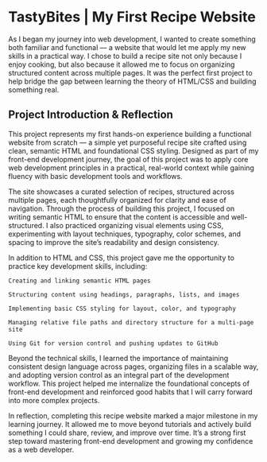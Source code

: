 # TastyBites | My First Recipe Website

As I began my journey into web development, I wanted to create something both familiar and functional — a website that would let me apply my new skills in a practical way. I chose to build a recipe site not only because I enjoy cooking, but also because it allowed me to focus on organizing structured content across multiple pages. It was the perfect first project to help bridge the gap between learning the theory of HTML/CSS and building something real.

## Project Introduction & Reflection

This project represents my first hands-on experience building a functional website from scratch — a simple yet purposeful recipe site crafted using clean, semantic HTML and foundational CSS styling. Designed as part of my front-end development journey, the goal of this project was to apply core web development principles in a practical, real-world context while gaining fluency with basic development tools and workflows.

The site showcases a curated selection of recipes, structured across multiple pages, each thoughtfully organized for clarity and ease of navigation. Through the process of building this project, I focused on writing semantic HTML to ensure that the content is accessible and well-structured. I also practiced organizing visual elements using CSS, experimenting with layout techniques, typography, color schemes, and spacing to improve the site’s readability and design consistency.

In addition to HTML and CSS, this project gave me the opportunity to practice key development skills, including:

    Creating and linking semantic HTML pages

    Structuring content using headings, paragraphs, lists, and images

    Implementing basic CSS styling for layout, color, and typography

    Managing relative file paths and directory structure for a multi-page site

    Using Git for version control and pushing updates to GitHub

Beyond the technical skills, I learned the importance of maintaining consistent design language across pages, organizing files in a scalable way, and adopting version control as an integral part of the development workflow. This project helped me internalize the foundational concepts of front-end development and reinforced good habits that I will carry forward into more complex projects.

In reflection, completing this recipe website marked a major milestone in my learning journey. It allowed me to move beyond tutorials and actively build something I could share, review, and improve over time. It’s a strong first step toward mastering front-end development and growing my confidence as a web developer.
